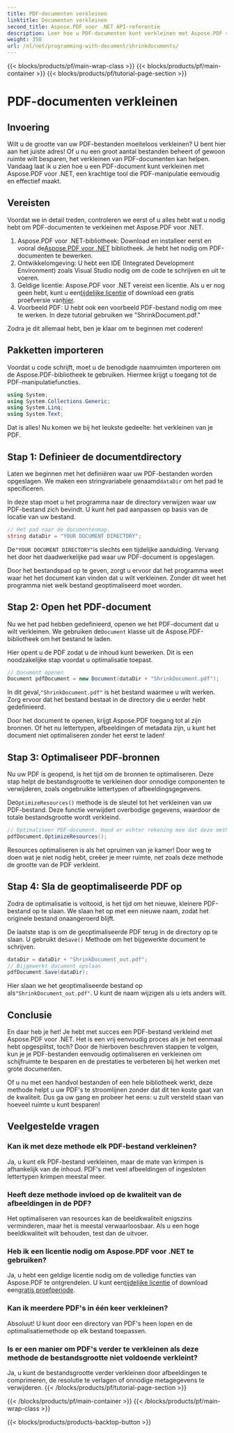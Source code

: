 ```yaml
---
title: PDF-documenten verkleinen
linktitle: Documenten verkleinen
second_title: Aspose.PDF voor .NET API-referentie
description: Leer hoe u PDF-documenten kunt verkleinen met Aspose.PDF voor .NET in deze stapsgewijze handleiding. Optimaliseer PDF-bronnen en verklein de bestandsgrootte zonder dat dit ten koste gaat van de kwaliteit.
weight: 350
url: /nl/net/programming-with-document/shrinkdocuments/
---
```


{{< blocks/products/pf/main-wrap-class >}}
{{< blocks/products/pf/main-container >}}
{{< blocks/products/pf/tutorial-page-section >}}

# PDF-documenten verkleinen

## Invoering

Wilt u de grootte van uw PDF-bestanden moeiteloos verkleinen? U bent hier aan het juiste adres! Of u nu een groot aantal bestanden beheert of gewoon ruimte wilt besparen, het verkleinen van PDF-documenten kan helpen. Vandaag laat ik u zien hoe u een PDF-document kunt verkleinen met Aspose.PDF voor .NET, een krachtige tool die PDF-manipulatie eenvoudig en effectief maakt.

## Vereisten

Voordat we in detail treden, controleren we eerst of u alles hebt wat u nodig hebt om PDF-documenten te verkleinen met Aspose.PDF voor .NET.

1.  Aspose.PDF voor .NET-bibliotheek: Download en installeer eerst en vooral de[Aspose.PDF voor .NET](https://releases.aspose.com/pdf/net/) bibliotheek. Je hebt het nodig om PDF-documenten te bewerken.
2. Ontwikkelomgeving: U hebt een IDE (Integrated Development Environment) zoals Visual Studio nodig om de code te schrijven en uit te voeren.
3.  Geldige licentie: Aspose.PDF voor .NET vereist een licentie. Als u er nog geen hebt, kunt u een[tijdelijke licentie](https://purchase.aspose.com/temporary-license/) of download een gratis proefversie van[hier](https://releases.aspose.com/).
4. Voorbeeld PDF: U hebt ook een voorbeeld PDF-bestand nodig om mee te werken. In deze tutorial gebruiken we "ShrinkDocument.pdf."

Zodra je dit allemaal hebt, ben je klaar om te beginnen met coderen!


## Pakketten importeren

Voordat u code schrijft, moet u de benodigde naamruimten importeren om de Aspose.PDF-bibliotheek te gebruiken. Hiermee krijgt u toegang tot de PDF-manipulatiefuncties.

```csharp
using System;
using System.Collections.Generic;
using System.Linq;
using System.Text;
```

Dat is alles! Nu komen we bij het leukste gedeelte: het verkleinen van je PDF.

## Stap 1: Definieer de documentdirectory

 Laten we beginnen met het definiëren waar uw PDF-bestanden worden opgeslagen. We maken een stringvariabele genaamd`dataDir` om het pad te specificeren.

In deze stap moet u het programma naar de directory verwijzen waar uw PDF-bestand zich bevindt. U kunt het pad aanpassen op basis van de locatie van uw bestand.

```csharp
// Het pad naar de documentenmap.
string dataDir = "YOUR DOCUMENT DIRECTORY";
```

 De`"YOUR DOCUMENT DIRECTORY"`is slechts een tijdelijke aanduiding. Vervang het door het daadwerkelijke pad waar uw PDF-document is opgeslagen.

Door het bestandspad op te geven, zorgt u ervoor dat het programma weet waar het het document kan vinden dat u wilt verkleinen. Zonder dit weet het programma niet welk bestand geoptimaliseerd moet worden.


## Stap 2: Open het PDF-document

 Nu we het pad hebben gedefinieerd, openen we het PDF-document dat u wilt verkleinen. We gebruiken de`Document` klasse uit de Aspose.PDF-bibliotheek om het bestand te laden.

Hier opent u de PDF zodat u de inhoud kunt bewerken. Dit is een noodzakelijke stap voordat u optimalisatie toepast.

```csharp
// Document openen
Document pdfDocument = new Document(dataDir + "ShrinkDocument.pdf");
```

 In dit geval,`"ShrinkDocument.pdf"` is het bestand waarmee u wilt werken. Zorg ervoor dat het bestand bestaat in de directory die u eerder hebt gedefinieerd.

Door het document te openen, krijgt Aspose.PDF toegang tot al zijn bronnen. Of het nu lettertypen, afbeeldingen of metadata zijn, u kunt het document niet optimaliseren zonder het eerst te laden!

## Stap 3: Optimaliseer PDF-bronnen

Nu uw PDF is geopend, is het tijd om de bronnen te optimaliseren. Deze stap helpt de bestandsgrootte te verkleinen door onnodige componenten te verwijderen, zoals ongebruikte lettertypen of afbeeldingsgegevens.

 De`OptimizeResources()` methode is de sleutel tot het verkleinen van uw PDF-bestand. Deze functie verwijdert overbodige gegevens, waardoor de totale bestandsgrootte wordt verkleind.

```csharp
// Optimaliseer PDF-document. Houd er echter rekening mee dat deze methode niet kan garanderen dat het document kleiner wordt.
pdfDocument.OptimizeResources();
```

Resources optimaliseren is als het opruimen van je kamer! Door weg te doen wat je niet nodig hebt, creëer je meer ruimte, net zoals deze methode de grootte van de PDF verkleint.

## Stap 4: Sla de geoptimaliseerde PDF op

Zodra de optimalisatie is voltooid, is het tijd om het nieuwe, kleinere PDF-bestand op te slaan. We slaan het op met een nieuwe naam, zodat het originele bestand onaangeroerd blijft.

 De laatste stap is om de geoptimaliseerde PDF terug in de directory op te slaan. U gebruikt de`Save()` Methode om het bijgewerkte document te schrijven.

```csharp
dataDir = dataDir + "ShrinkDocument_out.pdf";
// Bijgewerkt document opslaan
pdfDocument.Save(dataDir);
```

 Hier slaan we het geoptimaliseerde bestand op als`"ShrinkDocument_out.pdf"`. U kunt de naam wijzigen als u iets anders wilt.

## Conclusie

En daar heb je het! Je hebt met succes een PDF-bestand verkleind met Aspose.PDF voor .NET. Het is een vrij eenvoudig proces als je het eenmaal hebt opgesplitst, toch? Door de hierboven beschreven stappen te volgen, kun je je PDF-bestanden eenvoudig optimaliseren en verkleinen om schijfruimte te besparen en de prestaties te verbeteren bij het werken met grote documenten.

Of u nu met een handvol bestanden of een hele bibliotheek werkt, deze methode helpt u uw PDF's te stroomlijnen zonder dat dit ten koste gaat van de kwaliteit. Dus ga uw gang en probeer het eens: u zult versteld staan van hoeveel ruimte u kunt besparen!

## Veelgestelde vragen

### Kan ik met deze methode elk PDF-bestand verkleinen?
Ja, u kunt elk PDF-bestand verkleinen, maar de mate van krimpen is afhankelijk van de inhoud. PDF's met veel afbeeldingen of ingesloten lettertypen krimpen meestal meer.

### Heeft deze methode invloed op de kwaliteit van de afbeeldingen in de PDF?
Het optimaliseren van resources kan de beeldkwaliteit enigszins verminderen, maar het is meestal verwaarloosbaar. Als u een hoge beeldkwaliteit wilt behouden, test dan de uitvoer.

### Heb ik een licentie nodig om Aspose.PDF voor .NET te gebruiken?
Ja, u hebt een geldige licentie nodig om de volledige functies van Aspose.PDF te ontgrendelen. U kunt een[tijdelijke licentie](https://purchase.aspose.com/temporary-license/) of download een[gratis proefperiode](https://releases.aspose.com/).

### Kan ik meerdere PDF's in één keer verkleinen?
Absoluut! U kunt door een directory van PDF's heen lopen en de optimalisatiemethode op elk bestand toepassen.

### Is er een manier om PDF's verder te verkleinen als deze methode de bestandsgrootte niet voldoende verkleint?
Ja, u kunt de bestandsgrootte verder verkleinen door afbeeldingen te comprimeren, de resolutie te verlagen of onnodige metagegevens te verwijderen.
{{< /blocks/products/pf/tutorial-page-section >}}

{{< /blocks/products/pf/main-container >}}
{{< /blocks/products/pf/main-wrap-class >}}

{{< blocks/products/products-backtop-button >}}
